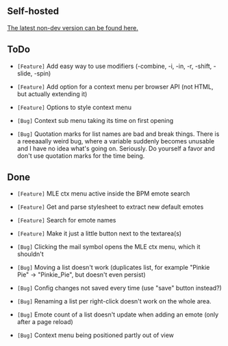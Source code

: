 ## Self-hosted

[The latest non-dev version can be found here.](http://sebadorn.de/mlp/mle/)


## ToDo

* `[Feature]` Add easy way to use modifiers (-combine, -i, -in, -r, -shift, -slide, -spin)
* `[Feature]` Add option for a context menu per browser API (not HTML, but actually extending it)
* `[Feature]` Options to style context menu

* `[Bug]` Context sub menu taking its time on first opening
* `[Bug]` Quotation marks for list names are bad and break things. There is a reeeaaally weird bug, where a variable suddenly becomes unusable and I have no idea what's going on. Seriously. Do yourself a favor and don't use quotation marks for the time being.


## Done

* `[Feature]` MLE ctx menu active inside the BPM emote search
* `[Feature]` Get and parse stylesheet to extract new default emotes
* `[Feature]` Search for emote names
* `[Feature]` Make it just a little button next to the textarea(s)

* `[Bug]` Clicking the mail symbol opens the MLE ctx menu, which it shouldn't
* `[Bug]` Moving a list doesn't work (duplicates list, for example "Pinkie Pie" -> "Pinkie_Pie", but doesn't even persist)
* `[Bug]` Config changes not saved every time (use "save" button instead?)
* `[Bug]` Renaming a list per right-click doesn't work on the whole area.
* `[Bug]` Emote count of a list doesn't update when adding an emote (only after a page reload)
* `[Bug]` Context menu being positioned partly out of view
